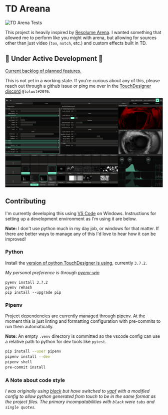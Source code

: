 # TD Areana

![TD Arena Tests](https://github.com/llwt/TD-Arena/workflows/TD%20Arena%20Tests/badge.svg)

This project is heavily inspired by [Resolume Arena](https://resolume.com/). I wanted something that allowed me to perform like you might with arena, but allowing for sources other than just video (`tox`, `notch`, etc.) and custom effects built in TD.

## 🚧 Under Active Development 🚧

[Current backlog of planned features.](https://github.com/llwt/TD-Arena/projects/1)

This is not yet in a working state. If you're curious about any of this, please reach out through a github issue or ping me over in the [TouchDesigner discord](http://td-discord.com/) `@lolwut#2076`.

![UI Screenshot](Docs/images/ui.png)

## Contributing

I'm currently developing this using [VS Code](https://code.visualstudio.com/) on Windows. Instructions for setting up a development environment as I'm using it are below.

**Note:** I don't use python much in my day job, or windows for that matter. If there are better ways to manage any of this I'd love to hear how it can be improved!

### Python

Install the [version of python TouchDesigner is using](https://docs.derivative.ca/Release_Notes#New_Python), currently `3.7.2`.

_My personal preference is through [pyenv-win](https://github.com/pyenv-win/pyenv-win)_

```
pyenv install 3.7.2
pyenv rehash
pip install --upgrade pip
```

### Pipenv

Project dependencies are currently managed through [pipenv](https://pipenv.pypa.io/en/latest/install/#installing-pipenv). At the moment this is just linting and formatting configuration with pre-commits to run them automatically.

**Note:** An empty `.venv` directory is committed so the vscode config can use a relative path to python for dev tools like `pytest`.

```sh
pip install --user pipenv
pipenv install --dev
pipenv shell
pre-commit install
```

### A Note about code style

_I was originally using [black](https://github.com/psf/black) but have switched to [yapf](https://github.com/google/yapf) with a modified config to allow python generated from touch to be in the same format as the project files. The primary incompatabilities with `black` were `tabs` and `single quotes`._
